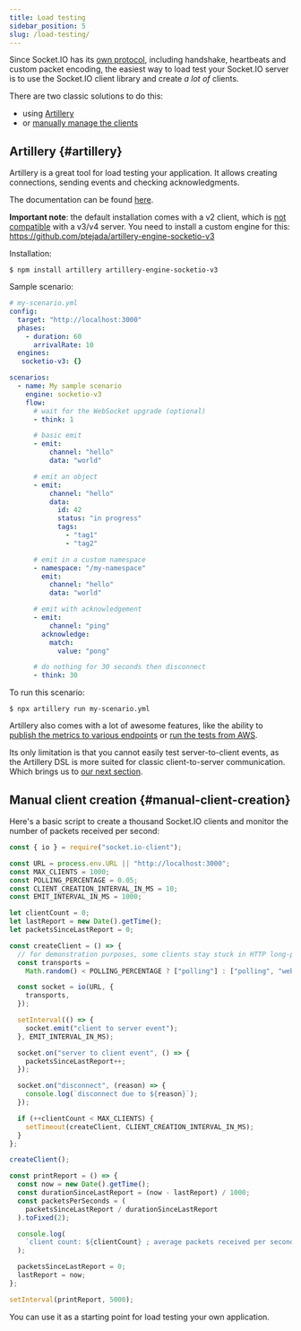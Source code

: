 ```yaml
---
title: Load testing
sidebar_position: 5
slug: /load-testing/
---
```


Since Socket.IO has its [own protocol](https://github.com/socketio/socket.io-protocol), including handshake, heartbeats and custom packet encoding, the easiest way to load test your Socket.IO server is to use the Socket.IO client library and create *a lot of* clients.

There are two classic solutions to do this:

- using [Artillery](#artillery)
- or [manually manage the clients](#manual-client-creation)

## Artillery {#artillery}

Artillery is a great tool for load testing your application. It allows creating connections, sending events and checking acknowledgments.

The documentation can be found [here](https://artillery.io/docs/guides/guides/socketio-reference.html).

**Important note**: the default installation comes with a v2 client, which is [not compatible](../03-Client/client-installation.md#version-compatibility) with a v3/v4 server. You need to install a custom engine for this: https://github.com/ptejada/artillery-engine-socketio-v3

Installation:

```
$ npm install artillery artillery-engine-socketio-v3
```

Sample scenario:

```yaml
# my-scenario.yml
config:
  target: "http://localhost:3000"
  phases:
    - duration: 60
      arrivalRate: 10
  engines:
   socketio-v3: {}

scenarios:
  - name: My sample scenario
    engine: socketio-v3
    flow:
      # wait for the WebSocket upgrade (optional)
      - think: 1

      # basic emit
      - emit:
          channel: "hello"
          data: "world"

      # emit an object
      - emit:
          channel: "hello"
          data:
            id: 42
            status: "in progress"
            tags:
              - "tag1"
              - "tag2"

      # emit in a custom namespace
      - namespace: "/my-namespace"
        emit:
          channel: "hello"
          data: "world"

      # emit with acknowledgement
      - emit:
          channel: "ping"
        acknowledge:
          match:
            value: "pong"

      # do nothing for 30 seconds then disconnect
      - think: 30
```

To run this scenario:

```
$ npx artillery run my-scenario.yml
```

Artillery also comes with a lot of awesome features, like the ability to [publish the metrics to various endpoints](https://artillery.io/docs/guides/plugins/plugin-publish-metrics.html) or [run the tests from AWS](https://artillery.io/docs/guides/guides/running-tests-with-artillery-pro.html).

Its only limitation is that you cannot easily test server-to-client events, as the Artillery DSL is more suited for classic client-to-server communication. Which brings us to [our next section](#manual-client-creation).

## Manual client creation {#manual-client-creation}

Here's a basic script to create a thousand Socket.IO clients and monitor the number of packets received per second:

```js
const { io } = require("socket.io-client");

const URL = process.env.URL || "http://localhost:3000";
const MAX_CLIENTS = 1000;
const POLLING_PERCENTAGE = 0.05;
const CLIENT_CREATION_INTERVAL_IN_MS = 10;
const EMIT_INTERVAL_IN_MS = 1000;

let clientCount = 0;
let lastReport = new Date().getTime();
let packetsSinceLastReport = 0;

const createClient = () => {
  // for demonstration purposes, some clients stay stuck in HTTP long-polling
  const transports =
    Math.random() < POLLING_PERCENTAGE ? ["polling"] : ["polling", "websocket"];

  const socket = io(URL, {
    transports,
  });

  setInterval(() => {
    socket.emit("client to server event");
  }, EMIT_INTERVAL_IN_MS);

  socket.on("server to client event", () => {
    packetsSinceLastReport++;
  });

  socket.on("disconnect", (reason) => {
    console.log(`disconnect due to ${reason}`);
  });

  if (++clientCount < MAX_CLIENTS) {
    setTimeout(createClient, CLIENT_CREATION_INTERVAL_IN_MS);
  }
};

createClient();

const printReport = () => {
  const now = new Date().getTime();
  const durationSinceLastReport = (now - lastReport) / 1000;
  const packetsPerSeconds = (
    packetsSinceLastReport / durationSinceLastReport
  ).toFixed(2);

  console.log(
    `client count: ${clientCount} ; average packets received per second: ${packetsPerSeconds}`
  );

  packetsSinceLastReport = 0;
  lastReport = now;
};

setInterval(printReport, 5000);
```

You can use it as a starting point for load testing your own application.
